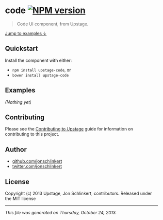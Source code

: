 # code [![NPM version](https://badge.fury.io/js/code.png)](http://badge.fury.io/js/code)

> Code UI component, from Upstage.

[Jump to examples ↓](./EXAMPLES.md)

## Quickstart
Install the component with either:

* `npm install upstage-code`, or
* `bower install upstage-code`

## Examples

_(Nothing yet)_

## Contributing
Please see the [Contributing to Upstage](https://github.com/upstage/upstage/blob/master/CONTRIBUTING.md) guide for information on contributing to this project.

## Author

+ [github.com/jonschlinkert](https://github.com/jonschlinkert)
+ [twitter.com/jonschlinkert](http://twitter.com/jonschlinkert)

## License
Copyright (c) 2013 Upstage, Jon Schlinkert, contributors.
Released under the MIT license

***

_This file was generated on Thursday, October 24, 2013._

